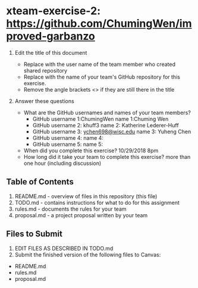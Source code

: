 # xteam-exercise-2: https://github.com/ChumingWen/improved-garbanzo

1. Edit the title of this document
   * Replace <UserName> with the user name of the team member who created shared repository
   * Replace <GitHubRepositoryName> with the name of your team's GitHub repository for this exercise.
   * Remove the angle brackets <> if they are still there in the title

2. Answer these questions
   * What are the GitHub usernames and names of your team members?
       * GitHub username 1:ChumingWen       name 1:Chuming Wen
       * GitHub username 2: khuff3       name 2: Katherine Lederer-Huff
       * GitHub username 3: ychen698@wisc.edu     name 3: Yuheng Chen
       * GitHub username 4:       name 4:
       * GitHub username 5:       name 5:
   * When did you complete this exercise? 
   10/29/2018 8pm
   * How long did it take your team to complete this exercise? 
   more than one hour (including discussion)
## Table of Contents

1. README.md - overview of files in this repository (this file)
2. TODO.md - contains instructions for what to do for this assignment
3. rules.md - documents the rules for your team
4. proposal.md - a project proposal written by your team

## Files to Submit

1. EDIT FILES AS DESCRIBED IN TODO.md
2. Submit the finished version of the following files to Canvas:

* README.md
* rules.md
* proposal.md
